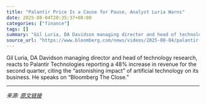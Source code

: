 ```yaml
---
title: "Palantir Price Is a Cause for Pause, Analyst Luria Warns"
date: 2025-08-04T20:35:37+08:00
categories: ["finance"]
tags: []
summary: "Gil Luria, DA Davidson managing director and head of technology research, reacts to Palantir Technologies reporting a 48% increase in revenue for the second quarter, citing the “astonishing impact” of"
source_url: "https://www.bloomberg.com/news/videos/2025-08-04/palantir-price-is-a-cause-for-pause-analyst-luria-warns-video"
---
```


Gil Luria, DA Davidson managing director and head of technology research, reacts to Palantir Technologies reporting a 48% increase in revenue for the second quarter, citing the “astonishing impact” of artificial technology on its business. He speaks on “Bloomberg The Close.”

---

*来源: [原文链接](https://www.bloomberg.com/news/videos/2025-08-04/palantir-price-is-a-cause-for-pause-analyst-luria-warns-video)*
